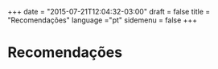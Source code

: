+++
date = "2015-07-21T12:04:32-03:00"
draft = false
title = "Recomendações"
language ="pt"
sidemenu = false
+++

# Recomendações
